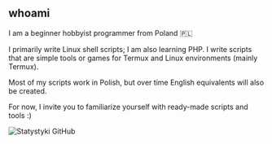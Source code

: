 ## whoami
I am a beginner hobbyist programmer from Poland 🇵🇱

I primarily write Linux shell scripts; I am also learning PHP. I write scripts that are simple tools or games for Termux and Linux environments (mainly Termux).

Most of my scripts work in Polish, but over time English equivalents will also be created.

For now, I invite you to familiarize yourself with ready-made scripts and tools :)

![Statystyki GitHub](https://github-readme-stats.vercel.app/api?username=BuriXon-code&show_icons=true&theme=radical)
